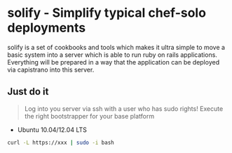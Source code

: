 # solify - Simplify typical chef-solo deployments

solify is a set of cookbooks and tools which makes it ultra simple to move a basic system into a server which is able to run ruby on rails applications. Everything will be prepared in a way that the application can be deployed via capistrano into this server. 

## Just do it
> Log into you server via ssh with a user who has sudo rights!
> Execute the right bootstrapper for your base platform
  * Ubuntu 10.04/12.04 LTS 
  ```bash
  curl -L https://xxx | sudo -i bash
  ```
